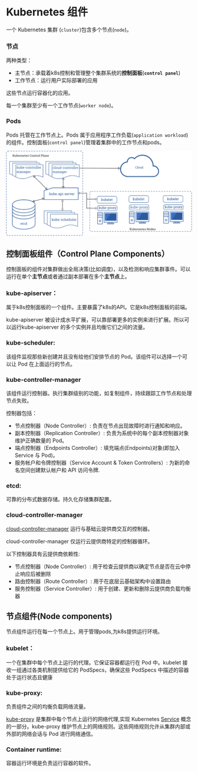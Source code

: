 # Kubernetes 组件

一个 Kubernetes 集群 \(`cluster`\)包含多个节点\(`node`\)。

### 节点

两种类型：

* 主节点：承载着k8s控制和管理整个集群系统的**控制面板**\(**`control panel`**\)
* 工作节点：运行用户实际部署的应用

这些节点运行容器化的应用。 

每一个集群至少有一个工作节点\(`worker node`\)。

### Pods

Pods 托管在工作节点上。Pods 属于应用程序工作负载\(`application workload`\)的组件。控制面板\(`control panel`\)管理着集群中的工作节点和pods。

![](.gitbook/assets/image.png)

## 控制面板组件（Control Plane Components）

控制面板的组件对集群做出全局决策\(比如调度\)，以及检测和响应集群事件。可以运行在单个**主节点**或者通过副本部署在多个**主节点**上。

### kube-apiserver：

属于k8s控制面板的一个组件。主要暴露了k8s的API。它是k8s控制面板的前端。

kube-apiserver 被设计成水平扩展，可以靠部署更多的实例来进行扩展。所以可以运行kube-apiserver 的多个实例并且均衡它们之间的流量。

### kube-scheduler:

该组件监视那些新创建并且没有给他们安排节点的 Pod。该组件可以选择一个可以让 Pod 在上面运行的节点。

### kube-controller-manager

该组件运行控制器。执行集群级别的功能，如复制组件，持续跟踪工作节点和处理节点失败。

控制器包括：

* 节点控制器（Node Controller）: 负责在节点出现故障时进行通知和响应。
* 副本控制器（Replication Controller）: 负责为系统中的每个副本控制器对象维护正确数量的 Pod。
* 端点控制器（Endpoints Controller）: 填充端点\(Endpoints\)对象\(即加入 Service 与 Pod\)。
* 服务帐户和令牌控制器（Service Account & Token Controllers）: 为新的命名空间创建默认帐户和 API 访问令牌.

### etcd:

可靠的分布式数据存储。持久化存储集群配置。

### cloud-controller-manager

[cloud-controller-manager](https://kubernetes.io/docs/tasks/administer-cluster/running-cloud-controller/) 运行与基础云提供商交互的控制器。

cloud-controller-manager 仅运行云提供商特定的控制器循环。

以下控制器具有云提供商依赖性:

* 节点控制器（Node Controller）: 用于检查云提供商以确定节点是否在云中停止响应后被删除
* 路由控制器（Route Controller）: 用于在底层云基础架构中设置路由
* 服务控制器（Service Controller）: 用于创建、更新和删除云提供商负载均衡器

## 节点组件\(Node components\)

节点组件运行在每一个节点上。用于管理pods,为k8s提供运行环境。

### kubelet：

一个在集群中每个节点上运行的代理。它保证容器都运行在 Pod 中。kubelet 接收一组通过各类机制提供给它的 PodSpecs，确保这些 PodSpecs 中描述的容器处于运行状态且健康

### kube-proxy:

负责组件之间的均衡负载网络流量。

[kube-proxy](https://kubernetes.io/docs/reference/command-line-tools-reference/kube-proxy/) 是集群中每个节点上运行的网络代理,实现 Kubernetes [Service](https://kubernetes.io/docs/concepts/services-networking/service/) 概念的一部分。kube-proxy 维护节点上的网络规则。这些网络规则允许从集群内部或外部的网络会话与 Pod 进行网络通信。

### Container runtime:

容器运行环境是负责运行容器的软件。







